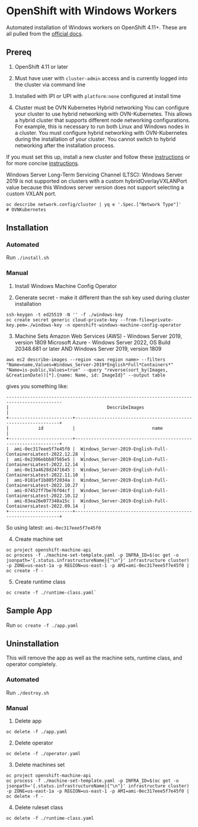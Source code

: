 # OpenShift with Windows Workers
Automated installation of Windows workers on OpenShift 4.11+.  These are all pulled from the [official docs](https://docs.openshift.com/container-platform/4.11/windows_containers/enabling-windows-container-workloads.html).

## Prereq

1.  OpenShift 4.11 or later

2.  Must have user with `cluster-admin` access and is currently logged into the cluster via command line

3.  Installed with IPI or UPI with `platform:none` configured at install time

4.  Cluster must be OVN Kubernetes Hybrid networking
You can configure your cluster to use hybrid networking with OVN-Kubernetes. This allows a hybrid cluster that supports different node networking configurations. For example, this is necessary to run both Linux and Windows nodes in a cluster.
You must configure hybrid networking with OVN-Kubernetes during the installation of your cluster. You cannot switch to hybrid networking after the installation process.

If you must set this up, install a new cluster and follow these [instructions](https://docs.openshift.com/container-platform/4.11/networking/ovn_kubernetes_network_provider/configuring-hybrid-networking.html) or for more concise [instructions](https://github.com/openshift/windows-machine-config-operator/blob/master/docs/setup-hybrid-OVNKubernetes-cluster.md).

Windows Server Long-Term Servicing Channel (LTSC): Windows Server 2019 is not supported on clusters with a custom hybridOverlayVXLANPort value because this Windows server version does not support selecting a custom VXLAN port.

```shell
oc describe network.config/cluster | yq e '.Spec.["Network Type"]'
# OVNKubernetes
```

## Installation

### Automated

Run `./install.sh`

### Manual

1. Install Windows Machine Config Operator 

2. Generate secret - make it different than the ssh key used during cluster installation

```shell
ssh-keygen -t ed25519 -N '' -f ./windows-key
oc create secret generic cloud-private-key --from-file=private-key.pem=./windows-key -n openshift-windows-machine-config-operator
```

3. Machine Sets
Amazon Web Services (AWS) - Windows Server 2019, version 1809
Microsoft Azure - Windows Server 2022, OS Build 20348.681 or later AND Windows Server 2019, version 1809

```shell
aws ec2 describe-images --region <aws region name> --filters "Name=name,Values=Windows_Server-2019*English*Full*Containers*" "Name=is-public,Values=true" --query "reverse(sort_by(Images, &CreationDate))[*].{name: Name, id: ImageId}" --output table
```

gives you something like:

```shell
-------------------------------------------------------------------------------------------
|                                     DescribeImages                                      |
+------------------------+----------------------------------------------------------------+
|           id           |                             name                               |
+------------------------+----------------------------------------------------------------+
|  ami-0ec317eee5f7e45f0 |  Windows_Server-2019-English-Full-ContainersLatest-2022.12.28  |
|  ami-0e2306ebbb87565e5 |  Windows_Server-2019-English-Full-ContainersLatest-2022.12.14  |
|  ami-0e13a4628d2471645 |  Windows_Server-2019-English-Full-ContainersLatest-2022.11.10  |
|  ami-0181ef1b805f2034a |  Windows_Server-2019-English-Full-ContainersLatest-2022.10.27  |
|  ami-07452ff7be76f04cf |  Windows_Server-2019-English-Full-ContainersLatest-2022.10.12  |
|  ami-03ea26e077348a15c |  Windows_Server-2019-English-Full-ContainersLatest-2022.09.14  |
+------------------------+----------------------------------------------------------------+
```

So using latest: `ami-0ec317eee5f7e45f0`

4. Create machine set

```shell
oc project openshift-machine-api
oc process -f ./machine-set-template.yaml -p INFRA_ID=$(oc get -o jsonpath='{.status.infrastructureName}{"\n"}' infrastructure cluster) -p ZONE=us-east-1a -p REGION=us-east-1 -p AMI=ami-0ec317eee5f7e45f0 | oc create -f -
```

5. Create runtime class

```shell
oc create -f ./runtime-class.yaml`
```

## Sample App
Run `oc create -f ./app.yaml`

## Uninstallation
This will remove the app as well as the machine sets, runtime class, and operator completely.

### Automated
Run `./destroy.sh`

### Manual
1. Delete app

```shell
oc delete -f ./app.yaml
```

2. Delete operator

```shell
oc delete -f ./operator.yaml
```

3. Delete machines set

```shell
oc project openshift-machine-api
oc process -f ./machine-set-template.yaml -p INFRA_ID=$(oc get -o jsonpath='{.status.infrastructureName}{"\n"}' infrastructure cluster) -p ZONE=us-east-1a -p REGION=us-east-1 -p AMI=ami-0ec317eee5f7e45f0 | oc delete -f -
```

4. Delete ruleset class

```shell
oc delete -f ./runtime-class.yaml
```
